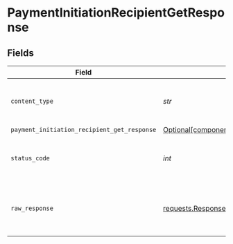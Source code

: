 # PaymentInitiationRecipientGetResponse


## Fields

| Field                                                                                                                      | Type                                                                                                                       | Required                                                                                                                   | Description                                                                                                                |
| -------------------------------------------------------------------------------------------------------------------------- | -------------------------------------------------------------------------------------------------------------------------- | -------------------------------------------------------------------------------------------------------------------------- | -------------------------------------------------------------------------------------------------------------------------- |
| `content_type`                                                                                                             | *str*                                                                                                                      | :heavy_check_mark:                                                                                                         | HTTP response content type for this operation                                                                              |
| `payment_initiation_recipient_get_response`                                                                                | [Optional[components.PaymentInitiationRecipientGetResponse]](../../models/shared/paymentinitiationrecipientgetresponse.md) | :heavy_minus_sign:                                                                                                         | OK                                                                                                                         |
| `status_code`                                                                                                              | *int*                                                                                                                      | :heavy_check_mark:                                                                                                         | HTTP response status code for this operation                                                                               |
| `raw_response`                                                                                                             | [requests.Response](https://requests.readthedocs.io/en/latest/api/#requests.Response)                                      | :heavy_minus_sign:                                                                                                         | Raw HTTP response; suitable for custom response parsing                                                                    |